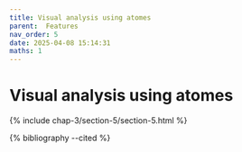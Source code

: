 ```yaml
---
title: Visual analysis using atomes
parent:  Features
nav_order: 5
date: 2025-04-08 15:14:31
maths: 1
---
```


# Visual analysis using atomes

{% include chap-3/section-5/section-5.html %}

{% bibliography --cited %}
